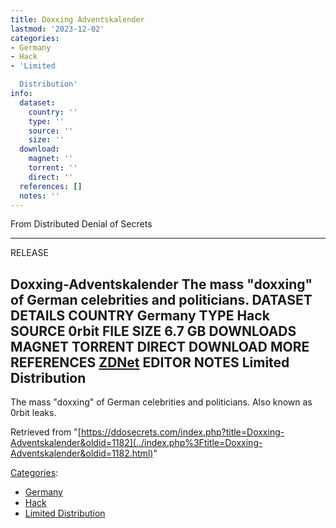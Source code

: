 ```yaml
---
title: Doxxing Adventskalender
lastmod: '2023-12-02'
categories:
- Germany
- Hack
- 'Limited

  Distribution'
info:
  dataset:
    country: ''
    type: ''
    source: ''
    size: ''
  download:
    magnet: ''
    torrent: ''
    direct: ''
  references: []
  notes: ''
---
```




From Distributed Denial of Secrets

---
RELEASE

**Doxxing-Adventskalender**
The mass "doxxing" of German celebrities and politicians.
DATASET DETAILS
**COUNTRY** Germany
**TYPE** Hack
**SOURCE** 0rbit
**FILE SIZE** 6.7 GB
DOWNLOADS
**MAGNET**
**TORRENT**
**DIRECT DOWNLOAD**
MORE
**REFERENCES**
[ZDNet](https://www.zdnet.com/article/massive-german-hack-20-year-old-admits-mass-doxing-politicians-journalists-celebs/)
**EDITOR NOTES**
Limited Distribution
---

The mass "doxxing" of German celebrities and politicians. Also known as
0rbit leaks.

Retrieved from
"[https://ddosecrets.com/index.php?title=Doxxing-Adventskalender&oldid=1182](../index.php%3Ftitle=Doxxing-Adventskalender&oldid=1182.html)"

[Categories](./Special:Categories.html "Special:Categories"):

- [Germany](./Category:Germany.html "Category:Germany")
- [Hack](./Category:Hack.html "Category:Hack")
- [Limited
Distribution](./Category:Limited_Distribution.html "Category:Limited Distribution")
